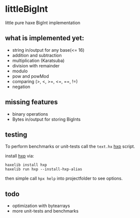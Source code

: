 # littleBigInt
little pure haxe BigInt implementation

## what is implemented yet:

- string in/output for any base(<= 16)
- addition and subtraction
- multiplication (Karatsuba)
- division with remainder
- modulo
- pow and powMod
- comparing (>, <, >=, <=, ==, !=)
- negation


## missing features

- binary operations
- Bytes in/output for storing BigInts


## testing

To perform benchmarks or unit-tests call the `text.hx` [hxp](https://lib.haxe.org/p/hxp) script. 
  
install [hxp](https://lib.haxe.org/p/hxp) via:
```
haxelib install hxp
haxelib run hxp --install-hxp-alias
```

then simple call `hpx help` into projectfolder to see options.


## todo

- optimization with bytearrays
- more unit-tests and benchmarks